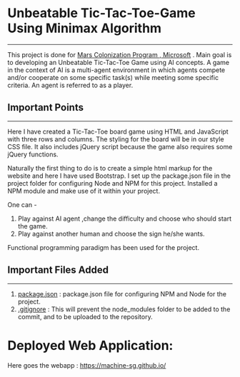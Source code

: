 # Unbeatable Tic-Tac-Toe-Game Using Minimax Algorithm

***

This project is done for [Mars Colonization Program , Microsoft](https://microsoft.acehacker.com/mars) . Main goal is to developing an Unbeatable Tic-Tac-Toe Game using AI concepts. A game in the context of AI  is a multi-agent environment in which agents compete and/or cooperate on some specific task(s) while meeting some specific criteria. An agent is referred to as a player.


## Important Points

***

Here I have created a Tic-Tac-Toe board game using HTML and JavaScript  with three rows and columns. The styling for the board will be in our style CSS file. It also includes jQuery script because the game also requires some jQuery functions.

Naturally the first thing to do is to create a simple html markup for the website and here I have used Bootstrap.
I set up the package.json file in the project folder for configuring Node and NPM for this project. Installed a NPM module and make use of it within your project.


One can -
1. Play against AI agent ,change the difficulty and choose who should start the game.
2. Play against another human and choose the sign he/she wants.

Functional programming paradigm has been used for the project.

## Important Files Added

***
1. [package.json](https://github.com/machine-sg/Mars/blob/master/package.json) : package.json file for configuring NPM and Node for the project.
2. [.gitignore](https://github.com/machine-sg/Mars/blob/master/.gitignore) : This will prevent the node_modules folder to be added to the commit, and to be uploaded to the repository.

# Deployed Web Application:
Here goes the webapp : https://machine-sg.github.io/
